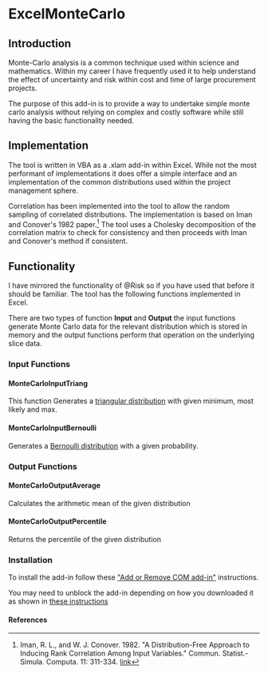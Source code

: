 # ExcelMonteCarlo

## Introduction

Monte-Carlo analysis is a common technique used within science and mathematics. Within my career I have frequently used it to help understand the effect of uncertainty and risk within cost and time of large procurement projects.

The purpose of this add-in is to provide a way to undertake simple monte carlo analysis without relying on complex and costly software while still having the basic functionality needed.

## Implementation

The tool is written in VBA as a .xlam add-in within Excel. While not the most performant of implementations it does offer a simple interface and an implementation of the common distributions used within the project management sphere.

Correlation has been implemented into the tool to allow the random sampling of correlated distributions. The implementation is based on Iman and Conover's 1982 paper.[^fn] The tool uses a Cholesky decomposition of the correlation matrix to check for consistency and then proceeds with Iman and Conover's method if consistent.

## Functionality

I have mirrored the functionality of @Risk so if you have used that before it should be familiar. The tool has the following functions implemented in Excel.

There are two types of function **Input** and **Output** the input functions generate Monte Carlo data for the relevant distribution which is stored in memory and the output functions perform that operation on the underlying slice data.

### Input Functions

#### MonteCarloInputTriang

This function Generates a [triangular distribution](https://en.wikipedia.org/wiki/Triangular_distribution) with given minimum, most likely and max.

#### MonteCarloInputBernoulli

Generates a [Bernoulli distribution](https://en.wikipedia.org/wiki/Bernoulli_distribution) with a given probability.

### Output Functions

#### MonteCarloOutputAverage

Calculates the arithmetic mean of the given distribution

#### MonteCarloOutputPercentile

Returns the percentile of the given distribution

### Installation

To install the add-in follow these ["Add or Remove COM add-in"](https://support.microsoft.com/en-gb/office/add-or-remove-add-ins-in-excel-0af570c4-5cf3-4fa9-9b88-403625a0b460) instructions.

You may need to unblock the add-in depending on how you downloaded it as shown in [these instructions](https://www.calctopia.com/unblock-excel-add-in/)

#### References

[^fn]: Iman, R. L., and W. J. Conover. 1982. "A Distribution-Free Approach to Inducing Rank Correlation Among Input Variables." Commun. Statist.-Simula. Computa. 11: 311-334. [link](https://www.uio.no/studier/emner/matnat/math/STK4400/v05/undervisningsmateriale/A%20distribution-free%20approach%20to%20rank%20correlation.pdf)
